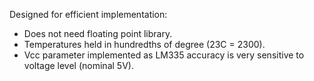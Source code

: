 Designed for efficient implementation:
* Does not need floating point library.
* Temperatures held in hundredths of degree (23C = 2300).
* Vcc parameter implemented as LM335 accuracy is very sensitive to voltage level (nominal 5V).